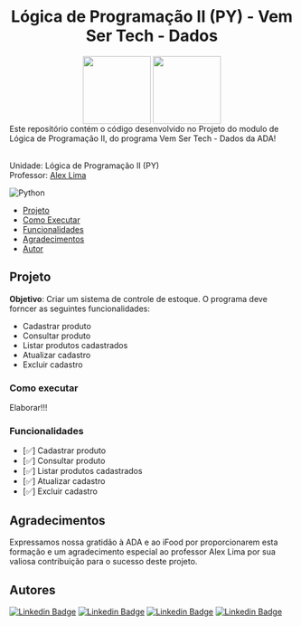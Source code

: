 <h1 align="center">Lógica de Programação II (PY) - Vem Ser Tech - Dados</h1>

<div align="center">
<a href="https://potenciatech.com.br/"><img src="https://hermes.dio.me/companies/0018735d-ee63-4064-bc29-55a2ef0f0ff0.png" align="center" height="120"  ></a> <a href="https://ada.tech/"><img src="https://ada-site-frontend.s3.sa-east-1.amazonaws.com/home/header-logo.svg" align="center" height="120" width="120" ></a> <br>

</div>
Este repositório contém o código desenvolvido no Projeto do modulo de Lógica de Programação II, do programa Vem Ser Tech - Dados da ADA!
<br><br>

Unidade: Lógica de Programação II (PY) <br>
Professor: [Alex Lima](https://www.linkedin.com/in/alexcavalera)

![Python](https://img.shields.io/badge/python-3670A0?style=for-the-badge&logo=python&logoColor=ffdd54)

* [Projeto](#Projeto)
* [Como Executar](#ComoExecutar)
* [Funcionalidades](#Funcionalidades)
* [Agradecimentos](#Agradecimentos)
* [Autor](#autor)

<h2 id="Projeto">Projeto</h2>

**Objetivo**: Criar um sistema de controle de estoque. O programa deve forncer as seguintes funcionalidades:

   - Cadastrar produto
   - Consultar produto
   - Listar produtos cadastrados
   - Atualizar cadastro
   - Excluir cadastro 

<h3 id="ComoExecutar">Como executar</h3>
Elaborar!!!

<h3 id="Funcionalidades">Funcionalidades</h3>

- [✅] Cadastrar produto
- [✅] Consultar produto
- [✅] Listar produtos cadastrados
- [✅] Atualizar cadastro
- [✅] Excluir cadastro 

<h2 id="Agradecimentos">Agradecimentos</h2>

Expressamos nossa gratidão à ADA e ao iFood por proporcionarem esta formação e um agradecimento especial ao professor Alex Lima por sua valiosa contribuição para o sucesso deste projeto.

<h2 id="autor">Autores</h2>

[![Linkedin Badge](https://img.shields.io/badge/-CleversonGuandalin-%230077B5?style=flat-square&logo=Linkedin&logoColor=white&link=https://www.linkedin.com/in/cleversonguandalin/)](https://www.linkedin.com/in/cleversonguandalin/)
[![Linkedin Badge](https://img.shields.io/badge/-JoãoVarella-%230077B5?style=flat-square&logo=Linkedin&logoColor=white&link=https://www.linkedin.com/in/jo%C3%A3o-varella-0ba046284/)](https://www.linkedin.com/in/jo%C3%A3o-varella-0ba046284/)
[![Linkedin Badge](https://img.shields.io/badge/-LucianaOtávioNunes-%230077B5?style=flat-square&logo=Linkedin&logoColor=white&link=https://www.linkedin.com/in/luhonunes/)](https://www.linkedin.com/in/luhonunes/)
[![Linkedin Badge](https://img.shields.io/badge/-SávioMurillo-%230077B5?style=flat-square&logo=Linkedin&logoColor=white&link=https://www.linkedin.com/in/savio-murillo-4b2386197/)](https://www.linkedin.com/in/savio-murillo-4b2386197/)

